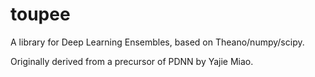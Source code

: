 # toupee
A library for Deep Learning Ensembles, based on Theano/numpy/scipy.

Originally derived from a precursor of PDNN by Yajie Miao.
